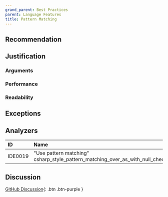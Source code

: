 ```yaml
---
grand_parent: Best Practices
parent: Language Features
title: Pattern Matching
---
```


## Recommendation

## Justification

### Arguments

### Performance

### Readability

## Exceptions

## Analyzers

| ID | Name | Value
|:-|:-|:-|
| IDE0019 | "Use pattern matching"<br>csharp_style_pattern_matching_over_as_with_null_check | |

## Discussion

[GitHub Discussion](){: .btn .btn-purple }